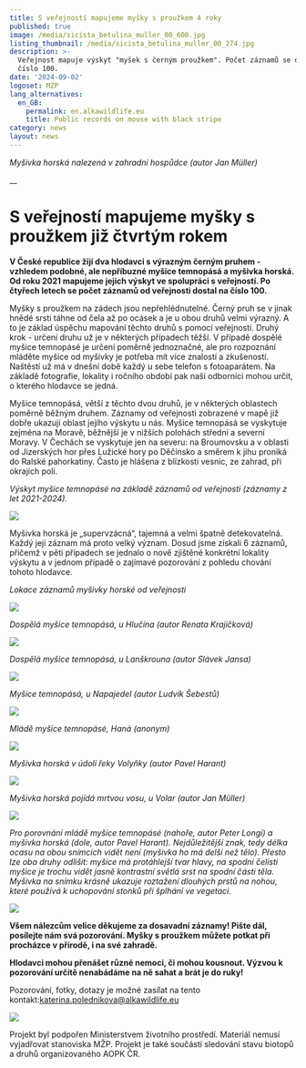 ```yaml
---
title: S veřejností mapujeme myšky s proužkem 4 roky
published: true
image: /media/sicista_betulina_muller_00_600.jpg
listing_thumbnail: /media/sicista_betulina_muller_00_274.jpg
description: >-
  Veřejnost mapuje výskyt "myšek s černým proužkem". Počet záznamů se dostal na
  číslo 100.
date: '2024-09-02'
logoset: MZP
lang_alternatives:
  en_GB:
    permalink: en.alkawildlife.eu
    title: Public records on mouse with black stripe
category: news
layout: news
---
```

_Myšivka horská nalezená v zahradní hospůdce (autor Jan Müller)_

__

# S veřejností mapujeme myšky s proužkem již čtvrtým rokem

**V České republice žijí dva hlodavci s výrazným černým pruhem -  vzhledem podobné, ale nepříbuzné myšice temnopásá a myšivka horská. Od roku 2021 mapujeme jejich výskyt ve spolupráci s veřejností. Po čtyřech letech se počet záznamů od veřejnosti dostal na číslo 100.**

Myšky s proužkem na zádech jsou nepřehlédnutelné. Černý pruh se v jinak hnědé srsti táhne od čela až po ocásek a je u obou druhů velmi výrazný. A to je základ úspěchu mapování těchto druhů s pomocí veřejnosti. Druhý krok - určení druhu už je v některých případech těžší. V případě dospělé myšice temnopásé je určení poměrně jednoznačné, ale pro rozpoznání mláděte myšice od myšivky je potřeba mít více znalostí a zkušeností. Naštěstí už má v dnešní době každý u sebe telefon s fotoaparátem. Na základě fotografie, lokality i ročního období pak naši odborníci mohou určit, o kterého hlodavce se jedná.

Myšice temnopásá, větší z těchto dvou druhů, je v některých oblastech poměrně běžným druhem. Záznamy od veřejnosti zobrazené v mapě již dobře ukazují oblast jejího výskytu u nás. Myšice temnopásá se vyskytuje zejména na Moravě, běžnější je v nižších polohách střední a severní Moravy. V Čechách se vyskytuje jen na severu: na Broumovsku a v oblasti od Jizerských hor přes Lužické hory po Děčínsko a směrem k jihu proniká do Ralské pahorkatiny. Často je hlášena z blízkosti vesnic, ze zahrad, při okrajích polí.

_Výskyt myšice temnopásé na základě záznamů od veřejnosti (záznamy z let 2021-2024)._ 

![](/media/apodemus_agrarius_cr_600.jpg)

Myšivka horská je „supervzácná“, tajemná a velmi špatně detekovatelná. Každý její záznam má proto velký význam. Dosud jsme získali 6 záznamů, přičemž v pěti případech se jednalo o nově zjištěné konkrétní lokality výskytu a v jednom případě o zajímavé pozorování z pohledu chování tohoto hlodavce. 

_Lokace záznamů myšivky horské od veřejnosti_ 

![](/media/sicista_betulina_cr_600.jpg)

_Dospělá myšice temnopásá, u Hlučína (autor Renata Krajíčková)_

![](/media/apodemus_agrarius_krajickova_600.jpg)

_Dospělá myšice temnopásá, u Lanškrouna (autor Slávek Jansa)_

![](/media/apodemus_agrarius_jansa_600.jpg)

_Myšice temnopásá, u Napajedel (autor Ludvík Šebestů)_

![](/media/apodemus_agrarius_sebestu_600.jpg)

_Mládě myšice temnopásé, Haná (anonym)_

![](/media/apodemus_agrarius_anonym_600.jpg)

_Myšivka horská v údolí řeky Volyňky (autor Pavel Harant)_

![](/media/sicista_betulina_harant_02_600.jpg)

_Myšivka horská pojídá mrtvou vosu, u Volar (autor Jan Müller)_

![](/media/sicista_betulina_muller_600.jpg)

_Pro porovnání mládě myšice temnopásé (nahoře, autor Peter Longi) a myšivka horská (dole, autor Pavel Harant). Nejdůležitější znak, tedy délka ocasu na obou snímcích vidět není (myšivka ho má delší než tělo). Přesto  lze oba druhy odlišit: myšice má protáhlejší tvar hlavy, na spodní čelisti myšice je trochu vidět jasně kontrastní světlá srst na spodní části těla. Myšivka na snímku krásně ukazuje roztažení dlouhých prstů na nohou, které používá k uchopování stonků při šplhání ve vegetaci._ 

![](/media/apodemus_sicista_porovnani.jpg)

**Všem nálezcům velice děkujeme za dosavadní záznamy! Pište dál, posílejte nám svá pozorování. Myšky s proužkem můžete potkat při procházce v přírodě, i na své zahradě.** 

**Hlodavci mohou přenášet různé nemoci, či mohou kousnout. Výzvou k pozorování určitě nenabádáme na ně sahat a brát je do ruky!**  

Pozorování, fotky, dotazy je možné zasílat na tento kontakt:katerina.polednikova@alkawildlife.eu

![](/media/mzp_logo_text_300.jpg)

Projekt byl podpořen Ministerstvem životního prostředí. Materiál nemusí vyjadřovat stanoviska MŽP. Projekt je také součástí sledování stavu biotopů a druhů organizovaného AOPK ČR.
